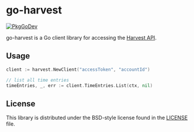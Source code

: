 # go-harvest

[![PkgGoDev](https://pkg.go.dev/badge/github.com/gogolok/go-harvest)](https://pkg.go.dev/github.com/gogolok/go-harvest)

go-harvest is a Go client library for accessing the [Harvest API](https://help.getharvest.com/api-v2/).

## Usage

```go
client := harvest.NewClient("accessToken", "accountId")

// list all time entries
timeEntries, _, err := client.TimeEntries.List(ctx, nil)
```

## License

This library is distributed under the BSD-style license found in the
[LICENSE](./LICENSE) file.
